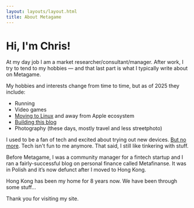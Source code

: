 ```yaml
---
layout: layouts/layout.html
title: About Metagame
---
```

# Hi, I'm Chris!

At my day job I am a market researcher/consultant/manager. After work, I try to tend to my hobbies — and that last part is what I typically write about on Metagame.

My hobbies and interests change from time to time, but as of 2025 they include:
- Running
- Video games
- [Moving to Linux](https://metagame.hk/posts/2025-05-04-this-is-the-year-of-linux-on-desktop/) and away from Apple ecosystem
- [Building this blog](https://metagame.hk/posts/2025-05-20-personal-website-on-11ty-github-pages/)
- Photography (these days, mostly travel and less streetphoto)

I used to be a fan of tech and excited about trying out new devices. [But no more](https://metagame.hk/posts/2025-05-11-a-different-relationship-with-tech/). Tech isn't fun to me anymore. That said, I still like tinkering with stuff.

Before Metagame, I was a community manager for a fintech startup and I ran a fairly-successful blog on personal finance called Metafinanse. It was in Polish and it’s now defunct after I moved to Hong Kong.

Hong Kong has been my home for 8 years now. We have been through some stuff…

Thank you for visiting my site.